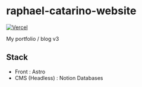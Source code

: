 # raphael-catarino-website

[![Vercel](https://img.shields.io/github/deployments/Zareix/raphael-catarino-website/production?label=vercel&logo=vercel&logoColor=white)](https://raphael-catarino.fr)

My portfolio / blog v3

## Stack

- Front : Astro
- CMS (Headless) : Notion Databases
